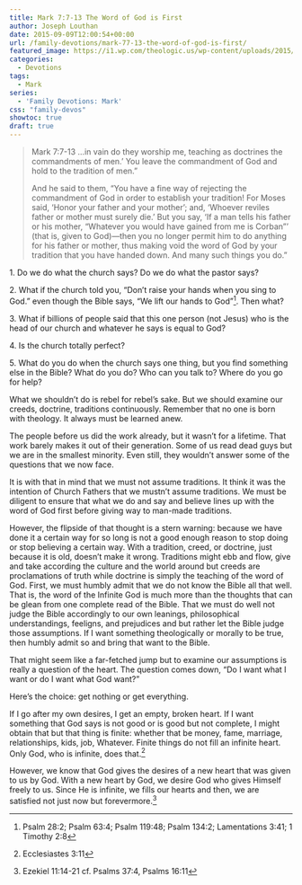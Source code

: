 ```yaml
---
title: Mark 7:7-13 The Word of God is First
author: Joseph Louthan
date: 2015-09-09T12:00:54+00:00
url: /family-devotions/mark-77-13-the-word-of-god-is-first/
featured_image: https://i1.wp.com/theologic.us/wp-content/uploads/2015/09/rebel-without-a-cause-original.jpg?resize=825%2C510
categories:
  - Devotions
tags:
  - Mark
series:
  - 'Family Devotions: Mark'
css: "family-devos"
showtoc: true
draft: true
---
```

> Mark 7:7-13 …in vain do they worship me, teaching as doctrines the commandments of men.’  You leave the commandment of God and hold to the tradition of men.”
>
> And he said to them, “You have a fine way of rejecting the commandment of God in order to establish your tradition! For Moses said, ‘Honor your father and your mother’; and, ‘Whoever reviles father or mother must surely die.’ But you say, ‘If a man tells his father or his mother, “Whatever you would have gained from me is Corban”’ (that is, given to God)—then you no longer permit him to do anything for his father or mother, thus making void the word of God by your tradition that you have handed down. And many such things you do.”

1\. Do we do what the church says? Do we do what the pastor says?

2\. What if the church told you, “Don’t raise your hands when you sing to God.” even though the Bible says, “We lift our hands to God”[^1]. Then what?

[^1]: Psalm 28:2; Psalm 63:4; Psalm 119:48; Psalm 134:2; Lamentations 3:41; 1 Timothy 2:8

3\. What if billions of people said that this one person (not Jesus) who is the head of our church and whatever he says is equal to God?

4\. Is the church totally perfect?

5\. What do you do when the church says one thing, but you find something else in the Bible? What do you do? Who can you talk to? Where do you go for help?

What we shouldn’t do is rebel for rebel’s sake. But we should examine our creeds, doctrine, traditions continuously. Remember that no one is born with theology. It always must be learned anew.

The people before us did the work already, but it wasn’t for a lifetime. That work barely makes it out of their generation. Some of us read dead guys but we are in the smallest minority. Even still, they wouldn’t answer some of the questions that we now face.

It is with that in mind that we must not assume traditions. It think it was the intention of Church Fathers that we mustn’t assume traditions. We must be diligent to ensure that what we do and say and believe lines up with the word of God first before giving way to man-made traditions.

However, the flipside of that thought is a stern warning: because we have done it a certain way for so long is not a good enough reason to stop doing or stop believing a certain way. With a tradition, creed, or doctrine, just because it is old, doesn’t make it wrong. Traditions might ebb and flow, give and take according the culture and the world around but creeds are proclamations of truth while doctrine is simply the teaching of the word of God. First, we must humbly admit that we do not know the Bible all that well. That is, the word of the Infinite God is much more than the thoughts that can be glean from one complete read of the Bible. That we must do well not judge the Bible accordingly to our own leanings, philosophical understandings,  feeligns, and prejudices and but rather let the Bible judge those assumptions. If I want something theologically or morally to be true, then humbly admit so and bring that want to the Bible.

That might seem like a far-fetched jump but to examine our assumptions is really a question of the heart. The question comes down, “Do I want what I want or do I want what God want?”

Here’s the choice: get nothing or get everything.

If I go after my own desires, I get an empty, broken heart. If I want something that God says is not good or is good but not complete, I might obtain that but that thing is finite: whether that be money, fame, marriage, relationships, kids, job, Whatever. Finite things do not fill an infinite heart. Only God, who is infinite, does that.[^2]

[^2]: Ecclesiastes 3:11

However, we know that God gives the desires of a new heart that was given to us by God. With a new heart by God, we desire God who gives Himself freely to us. Since He is infinite, we fills our hearts and then, we are satisfied not just now but forevermore.[^3]

[^3]: Ezekiel 11:14-21 cf. Psalms 37:4, Psalms 16:11
